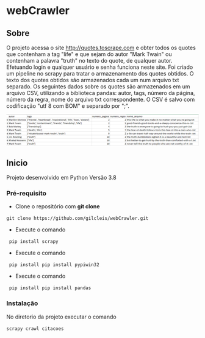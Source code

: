# webCrawler



## Sobre <a name = "about"></a>

O projeto acessa o site http://quotes.toscrape.com e obter todos os quotes que contenham a tag "life" e que sejam do autor "Mark Twain" ou contenham a palavra "truth" no texto do quote, de qualquer autor. Efetuando login e qualquer usuário e senha funciona neste site. Foi criado  um pipeline no scrapy para tratar o armazenamento dos quotes obtidos. O texto dos quotes obtidos são armazenados cada um num arquivo txt separado.
Os seguintes dados sobre os quotes são armazenados em um arquivo CSV, utilizando a biblioteca pandas: autor, tags, número da página, número da regra, nome do arquivo txt correspondente. O CSV é salvo com codificação "utf 8 com BOM" e separado por ";".

![](./grid.png)

## Inicio <a name = "getting_started"></a>

Projeto desenvolvido em Python Versão 3.8

### Pré-requisito

- Clone o repositório com __git clone__
```
git clone https://github.com/gilcleis/webCrawler.git
```
- Execute o comando 
```
 pip install scrapy
```
- Execute o comando 
```
 pip install pip install pypiwin32
```
- Execute o comando 
```
 pip install pip install pandas
```

### Instalação

No diretorio da projeto executar o comando

```
scrapy crawl citacoes
```



